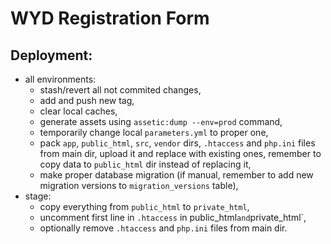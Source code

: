 # WYD Registration Form

## Deployment:
* all environments:
  * stash/revert all not commited changes,
  * add and push new tag,
  * clear local caches,
  * generate assets using `assetic:dump --env=prod` command,
  * temporarily change local `parameters.yml` to proper one,
  * pack `app`, `public_html`, `src`, `vendor` dirs, `.htaccess` and `php.ini` files from main dir, upload it and replace with existing ones, remember to copy data to `public_html` dir instead of replacing it,
  * make proper database migration (if manual, remember to add new migration versions to `migration_versions` table),
* stage:
  * copy everything from `public_html` to `private_html`,
  * uncomment first line in `.htaccess` in public_html` and `private_html`,
  * optionally remove `.htaccess` and `php.ini` files from main dir.
